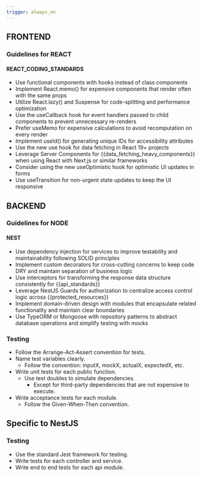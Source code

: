 ```yaml
---
trigger: always_on
---
```


## FRONTEND

### Guidelines for REACT


#### REACT_CODING_STANDARDS

- Use functional components with hooks instead of class components
- Implement React.memo() for expensive components that render often with the same props
- Utilize React.lazy() and Suspense for code-splitting and performance optimization
- Use the useCallback hook for event handlers passed to child components to prevent unnecessary re-renders
- Prefer useMemo for expensive calculations to avoid recomputation on every render
- Implement useId() for generating unique IDs for accessibility attributes
- Use the new use hook for data fetching in React 19+ projects
- Leverage Server Components for {{data_fetching_heavy_components}} when using React with Next.js or similar frameworks
- Consider using the new useOptimistic hook for optimistic UI updates in forms
- Use useTransition for non-urgent state updates to keep the UI responsive


## BACKEND

### Guidelines for NODE

#### NEST

- Use dependency injection for services to improve testability and maintainability following SOLID principles
- Implement custom decorators for cross-cutting concerns to keep code DRY and maintain separation of business logic
- Use interceptors for transforming the response data structure consistently for {{api_standards}}
- Leverage NestJS Guards for authorization to centralize access control logic across {{protected_resources}}
- Implement domain-driven design with modules that encapsulate related functionality and maintain clear boundaries
- Use TypeORM or Mongoose with repository patterns to abstract database operations and simplify testing with mocks

### Testing

- Follow the Arrange-Act-Assert convention for tests.
- Name test variables clearly.
  - Follow the convention: inputX, mockX, actualX, expectedX, etc.
- Write unit tests for each public function.
  - Use test doubles to simulate dependencies.
    - Except for third-party dependencies that are not expensive to execute.
- Write acceptance tests for each module.
  - Follow the Given-When-Then convention.

## Specific to NestJS

### Testing

- Use the standard Jest framework for testing.
- Write tests for each controller and service.
- Write end to end tests for each api module.
 